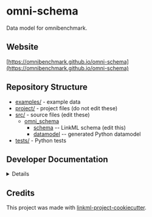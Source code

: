 # omni-schema

Data model for omnibenchmark.

## Website

[https://omnibenchmark.github.io/omni-schema](https://omnibenchmark.github.io/omni-schema)

## Repository Structure

* [examples/](examples/) - example data
* [project/](project/) - project files (do not edit these)
* [src/](src/) - source files (edit these)
  * [omni_schema](src/omni_schema)
    * [schema](src/omni_schema/schema) -- LinkML schema
      (edit this)
    * [datamodel](src/omni_schema/datamodel) -- generated
      Python datamodel
* [tests/](tests/) - Python tests

## Developer Documentation

<details>

Edit the following files to add fields to the schema:
main file:

* [src/omni_schema/schema/omni_schema.yaml](src/omni_schema/schema/omni_schema.yaml)

test files:

* [src/data/examples/data.py](src/data/examples/data.py)
* [src/data/examples/Benchmark_001.yaml](src/data/examples/Benchmark_001.yaml)
* [examples/Benchmark_001.yaml](examples/Benchmark_001.yaml)

Use the `make` command to generate project artefacts:

* `make all`: make everything
* `make deploy`: deploys site
</details>

## Credits

This project was made with
[linkml-project-cookiecutter](https://github.com/linkml/linkml-project-cookiecutter).
